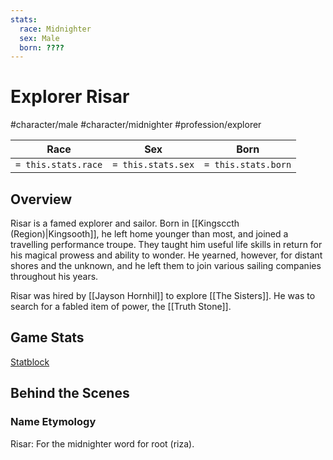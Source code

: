 ```yaml
---
stats:
  race: Midnighter
  sex: Male
  born: ????
---
```


# Explorer Risar
#character/male #character/midnighter #profession/explorer

Race | Sex | Born
-----|-----|-----
`= this.stats.race` | `= this.stats.sex` | `= this.stats.born` | `= this.stats.died`

## Overview
Risar is a famed explorer and sailor. Born in [[Kingsccth (Region)|Kingsooth]], he left home younger than most, and joined a travelling performance troupe. They taught him useful life skills in return for his magical prowess and ability to wonder. He yearned, however, for distant shores and the unknown, and he left them to join various sailing companies throughout his years.

Risar was hired by [[Jayson Hornhil]] to explore [[The Sisters]]. He was to search for a fabled item of power, the [[Truth Stone]].

## Game Stats
[Statblock](https://imp1.github.io/statblocks/statblock.html?load=Rissar)

## Behind the Scenes
### Name Etymology
Risar: For the midnighter word for root (riza).